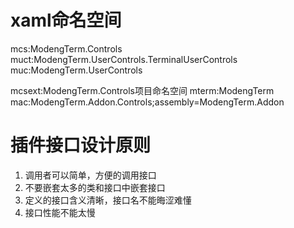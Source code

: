 # xaml命名空间

mcs:ModengTerm.Controls
muct:ModengTerm.UserControls.TerminalUserControls
muc:ModengTerm.UserControls

mcsext:ModengTerm.Controls项目命名空间
mterm:ModengTerm
mac:ModengTerm.Addon.Controls;assembly=ModengTerm.Addon


# 插件接口设计原则

1. 调用者可以简单，方便的调用接口
2. 不要嵌套太多的类和接口中嵌套接口
3. 定义的接口含义清晰，接口名不能晦涩难懂
4. 接口性能不能太慢

